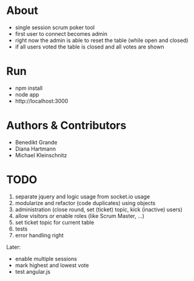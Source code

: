# About
* single session scrum poker tool
* first user to connect becomes admin
* right now the admin is able to reset the table (while open and closed)
* if all users voted the table is closed and all votes are shown

# Run
* npm install
* node app
* http://localhost:3000

# Authors & Contributors
* Benedikt Grande
* Diana Hartmann
* Michael Kleinschnitz

# TODO
1) separate jquery and logic usage from socket.io usage
1) modularize and refactor (code duplicates) using objects
2) administration (close round, set (ticket) topic, kick (inactive) users)
3) allow visitors or enable roles (like Scrum Master, ...)
4) set ticket topic for current table
5) tests
6) error handling right

Later:
* enable multiple sessions
* mark highest and lowest vote
* test angular.js
